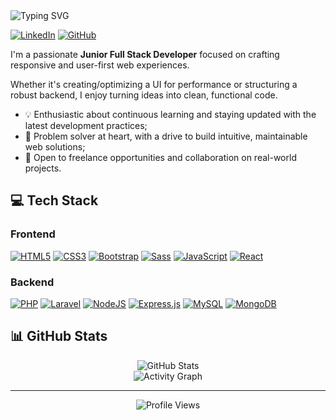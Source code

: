 <img src="https://readme-typing-svg.herokuapp.com?font=JetBrains+Mono&weight=800&size=30&pause=1000&color=ffffff&vCenter=true&random=false&width=600&lines=Hello%2C+I'm+Bruno+VSilva;Junior+Full+Stack+Web+Developer;Web+Development+Freelancer" alt="Typing SVG" />

[![LinkedIn](https://custom-icon-badges.demolab.com/badge/LinkedIn-0A66C2?logo=linkedin-white&logoColor=white&style=for-the-badge)]([https://www.linkedin.com/in/vsilvabruno])
[![GitHub](https://img.shields.io/badge/GitHub-%23121011.svg?logo=github&logoColor=white&style=for-the-badge)]([#](https://www.github.com/vsilvabruno))

I'm a passionate **Junior Full Stack Developer** focused on crafting responsive and user-first web experiences.

Whether it's creating/optimizing a UI for performance or structuring a robust backend, I enjoy turning ideas into clean, functional code.

- 💡 Enthusiastic about continuous learning and staying updated with the latest development practices; 
- 🧩 Problem solver at heart, with a drive to build intuitive, maintainable web solutions;  
- 🤝 Open to freelance opportunities and collaboration on real-world projects.

## 💻 Tech Stack

### Frontend
[![HTML5](https://img.shields.io/badge/HTML5-%23E34F26.svg?logo=html5&logoColor=white&style=for-the-badge)](#)
[![CSS3](https://img.shields.io/badge/CSS3-639?logo=css&logoColor=white&style=for-the-badge)](#)
[![Bootstrap](https://img.shields.io/badge/Bootstrap-7952B3?logo=bootstrap&logoColor=white&style=for-the-badge)](#)
[![Sass](https://img.shields.io/badge/Sass-C69?logo=sass&logoColor=white&style=for-the-badge)](#)
[![JavaScript](https://img.shields.io/badge/JavaScript-F7DF1E?logo=javascript&logoColor=black&style=for-the-badge)](#)
[![React](https://img.shields.io/badge/React-%2320232a.svg?logo=react&logoColor=white&style=for-the-badge)](#)

### Backend
[![PHP](https://img.shields.io/badge/php-%23777BB4.svg?&logo=php&logoColor=white&style=for-the-badge)](#)
[![Laravel](https://img.shields.io/badge/Laravel-%23FF2D20.svg?logo=laravel&logoColor=white&style=for-the-badge)](#)
[![NodeJS](https://img.shields.io/badge/Node.js-6DA55F?logo=node.js&logoColor=white&style=for-the-badge)](#)
[![Express.js](https://img.shields.io/badge/Express.js-%23404d59.svg?logo=express&logoColor=white&style=for-the-badge)](#)
[![MySQL](https://img.shields.io/badge/MySQL-4479A1?logo=mysql&logoColor=white&style=for-the-badge)](#)
[![MongoDB](https://img.shields.io/badge/MongoDB-%234ea94b.svg?logo=mongodb&logoColor=white&style=for-the-badge)](#)

## 📊 GitHub Stats

<div align="center">
    <img src="https://github-readme-stats.vercel.app/api?username=vsilvabruno&show_icons=true&title_color=ffffff&icon_color=666666&hide_border=true&include_all_commits=true&theme=highcontrast&bg_color=0E1116&border_radius=0&rank_icon=github" alt="GitHub Stats"/>
</div>

<div align="center">
  <img src="https://github-readme-activity-graph.vercel.app/graph?username=vsilvabruno&theme=high-contrast&bg_color=0E1116&hide_border=true" alt="Activity Graph" />
</div>

---

<div align="center">
  <img src="https://komarev.com/ghpvc/?username=vsilvabruno&color=888888&style=for-the-badge" alt="Profile Views"/>
</div>
